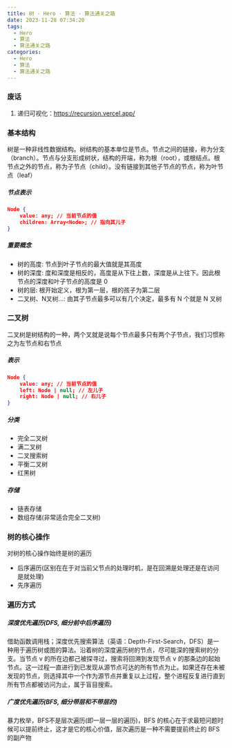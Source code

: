 ```yaml
---
title: 树 - Hero · 算法 · 算法通关之路
date: 2023-11-28 07:34:20
tags:
  - Hero
  - 算法
  - 算法通关之路
categories:
  - Hero
  - 算法
  - 算法通关之路
---
```


### 废话

1. 递归可视化：https://recursion.vercel.app/


### 基本结构

树是一种非线性数据结构。树结构的基本单位是节点。节点之间的链接，称为分支（branch）。节点与分支形成树状，结构的开端，称为根（root），或根结点。根节点之外的节点，称为子节点（child）。没有链接到其他子节点的节点，称为叶节点（leaf）

##### 节点表示

```JSON
Node {
	value: any; // 当前节点的值
	children: Array<Node>; // 指向其儿子
}
```

##### 重要概念

* 树的高度: 节点到叶子节点的最大值就是其高度
* 树的深度: 度和深度是相反的，高度是从下往上数，深度是从上往下。因此根节点的深度和叶子节点的高度是 0
* 树的层: 根开始定义，根为第一层，根的孩子为第二层
* 二叉树、N叉树...: 由其子节点最多可以有几个决定，最多有 N 个就是 N 叉树

### 二叉树

二叉树是树结构的一种，两个叉就是说每个节点最多只有两个子节点，我们习惯称之为左节点和右节点

##### 表示

```JSON
Node {
	value: any; // 当前节点的值
	left: Node | null; // 左儿子
	right: Node | null; // 右儿子
}
```

##### 分类

* 完全二叉树
* 满二叉树
* 二叉搜索树
* 平衡二叉树
* 红黑树

##### 存储

* 链表存储
* 数组存储(非常适合完全二叉树)

### 树的核心操作

对树的核心操作始终是树的遍历

* 后序遍历(区别在在于对当前父节点的处理时机，是在回溯是处理还是在访问是就处理)
* 先序遍历


### 遍历方式

##### 深度优先遍历(DFS, 细分前中后序遍历)

借助函数调用栈；深度优先搜索算法（英语：Depth-First-Search，DFS）是一种用于遍历树或图的算法。沿着树的深度遍历树的节点，尽可能深的搜索树的分支。当节点 v 的所在边都己被探寻过，搜索将回溯到发现节点 v 的那条边的起始节点。这一过程一直进行到已发现从源节点可达的所有节点为止。如果还存在未被发现的节点，则选择其中一个作为源节点并重复以上过程，整个进程反复进行直到所有节点都被访问为止，属于盲目搜索。

##### 广度优先遍历(BFS, 细分带层和不带层的)

暴力枚举，BFS不是层次遍历(即一层一层的遍历)，BFS 的核心在于求最短问题时候可以提前终止，这才是它的核心价值，层次遍历是一种不需要提前终止的 BFS 的副产物